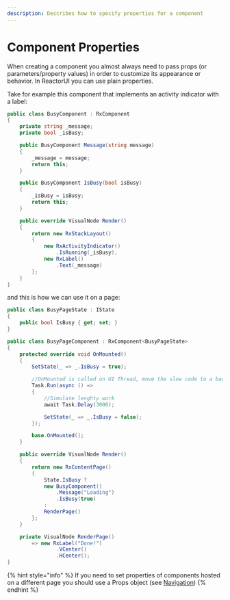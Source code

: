 ```yaml
---
description: Describes how to specify properties for a component
---
```


# Component Properties

When creating a component you almost always need to pass props (or parameters/property values) in order to customize its appearance or behavior. In ReactorUI you can use plain properties.

Take for example this component that implements an activity indicator with a label:

```csharp
public class BusyComponent : RxComponent
{
    private string _message;
    private bool _isBusy;

    public BusyComponent Message(string message)
    {
        _message = message;
        return this;
    }

    public BusyComponent IsBusy(bool isBusy)
    {
        _isBusy = isBusy;
        return this;
    }

    public override VisualNode Render()
    {
        return new RxStackLayout()
        {
            new RxActivityIndicator()
                .IsRunning(_isBusy),
            new RxLabel()
                .Text(_message)
        };
    }
}
```

and this is how we can use it on a page:

```csharp
public class BusyPageState : IState
{
    public bool IsBusy { get; set; }
}

public class BusyPageComponent : RxComponent<BusyPageState>
{
    protected override void OnMounted()
    {
        SetState(_ => _.IsBusy = true);

        //OnMounted is called on UI Thread, move the slow code to a background thread
        Task.Run(async () =>
        {
            //Simulate lenghty work
            await Task.Delay(3000);

            SetState(_ => _.IsBusy = false);
        });

        base.OnMounted();
    }

    public override VisualNode Render()
    {
        return new RxContentPage()
        {
            State.IsBusy ?
            new BusyComponent()
                .Message("Loading")
                .IsBusy(true)
            :
            RenderPage()
        };
    }

    private VisualNode RenderPage()
        => new RxLabel("Done!")
                .VCenter()
                .HCenter();
}
```

{% hint style="info" %}
If you need to set properties of components hosted on a different page you should use a Props object (see [Navigation](../deep-dives/navigation.md))
{% endhint %}
